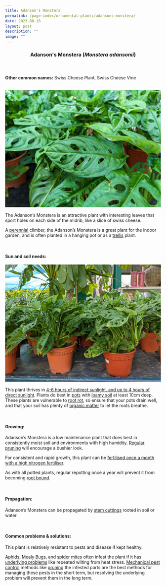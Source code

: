 ```yaml
---
title: Adanson's Monstera
permalink: /page-index/ornamental-plants/adansons-monstera/
date: 2023-08-18
layout: post
description: ""
image: ""
---
```

<header> 
	<h3>Adanson's Monstera (<em>Monstera adansonii</em>)</h3> 
</header>

<section>
	<p><strong>Other common names:</strong> Swiss Cheese Plant, Swiss Cheese Vine</p>
	<br>
</section>

<section>
	<img title="Adanson's monstera leaves. Photo by Jacqueline Chua." src="/images/Plants/adansonsmonstera_jacquelinechua.jpg">
	<p>The Adanson’s Monstera is an attractive plant with interesting leaves that sport holes on each side of the midrib, like a slice of swiss cheese. </p>
	<p>A <a href="/learn-more-about-gardening/glossary/#p">perennial</a> climber, the Adanson’s Monstera is a great plant for the indoor garden, and is often planted in a hanging pot or as a <a href="/page-index/hardscapes/trellises/">trellis</a> plant.</p>
	 <br> 
</section> 
 
<section> 
  <h4>Sun and soil needs:</h4> 
	<img title="Adanson’s Monstera plants grown in pots. Photo by Jacqueline Chua." src="/images/Plants/adonsonsmonstera_jacquelinechua.jpg">
  <p>This plant thrives in <a href="/page-index/horticulture-techniques/gauging-light/">4-6 hours of indirect sunlight, and up to 4 hours of direct sunlight</a>. Plants do best in <a href="/page-index/horticulture-techniques/planting-in-containers/">pots</a> with <a href="/page-index/horticulture-techniques/soil/">loamy soil</a> at least 10cm deep. These plants are vulnerable to <a href="/page-index/plant-problems/root-rot/">root rot</a>, so ensure that your pots drain well, and that your soil has plenty of <a href="/page-index/horticulture-techniques/soil-amendments/">organic matter</a> to let the roots breathe.</p> 
	<br>
</section>

<section> 
  <h4>Growing:</h4> 
	<p>Adanson’s Monstera is a low maintenance plant that does best in consistently moist soil and environments with high humidity. <a href="/page-index/horticulture-techniques/pruning/">Regular pruning</a> will encourage a bushier look.</p> 
	<p>For consistent and rapid growth, this plant can be <a href="/page-index/horticulture-techniques/fertilising/">fertilised once a month with a high nitrogen fertiliser</a>.</p> 
<p>As with all potted plants, regular repotting once a year will prevent it from becoming <a href="/page-index/plant-problems/root-bound/">root bound</a>.</p> 
	<br> 
</section> 

<section> 
  <h4>Propagation:</h4> 
	<p>Adanson’s Monstera can be propagated by <a href="/page-index/horticulture-techniques/propagating-by-cuttings/">stem cuttings</a> rooted in soil or water.</p> 
	<br> 
</section> 
 
<section> 
  <h4>Common problems &amp; solutions:</h4> 
	<p>This plant is relatively resistant to pests and disease if kept healthy.</p>
<p><a href="/page-index/pests/aphids/">Aphids</a>, <a href="/page-index/pests/mealy-bugs/">Mealy Bugs</a>,  and <a href="/page-index/pests/spider-mites/">spider mites</a> often infest the plant if it has <a href="/learn-more-about-gardening/plant-problems/">underlying problems</a> like repeated wilting from heat stress. <a href="/horticulture-techniques/pest-control/">Mechanical pest control</a> methods like <a href="/page-index/horticulture-techniques/pruning/">pruning</a> the infested parts are the best methods for managing these pests in the short term, but resolving the underlying problem will prevent them in the long term.</p>
	<br> 
</section>